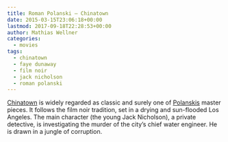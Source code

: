 ```yaml
---
title: Roman Polanski – Chinatown
date: 2015-03-15T23:06:18+00:00
lastmod: 2017-09-18T22:28:53+00:00
author: Mathias Wellner
categories:
  - movies
tags:
  - chinatown
  - faye dunaway
  - film noir
  - jack nicholson
  - roman polanski
---
```


<a href="https://en.wikipedia.org/wiki/Chinatown_%281974_film%29" title="Chinatown (film)" target="_blank">Chinatown</a> is widely regarded as classic and surely one of <a href="https://en.wikipedia.org/wiki/Roman_Polanski" title="Roman Polanski" target="_blank">Polanskis</a> master pieces. It follows the film noir tradition, set in a drying and sun-flooded Los Angeles. The main character (the young Jack Nicholson), a private detective, is investigating the murder of the city&#8217;s chief water engineer. He is drawn in a jungle of corruption.